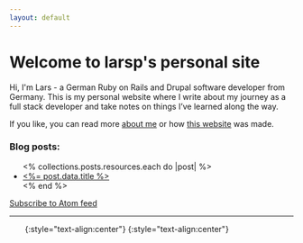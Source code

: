 ```yaml
---
layout: default
---
```


# Welcome to larsp's personal site

Hi, I'm Lars - a German Ruby on Rails and Drupal software developer from Germany. This is my personal website where I write about my journey as a full stack developer and take notes on things I’ve learned along the way.

If you like, you can read more [about me](/about) or how [this website](/webtech/bridgetown/) was made.

### Blog posts:

<ul>
  <% collections.posts.resources.each do |post| %>
    <li>
      <a href="<%= post.relative_url %>"><%= post.data.title %></a>
    </li>
  <% end %>
</ul>

<a href="https://larsp.dev/feed.xml">Subscribe to Atom feed</a>

----

<a rel="me" href="https://ruby.social/@lape"><i data-feather="message-circle"></i></a>&nbsp;&nbsp;<a href="https://twitter.com/lape"><i data-feather="twitter"></i></a>&nbsp;&nbsp;<a href="mailto:hello@larsp.dev"><i data-feather="mail"></i></a>&nbsp;&nbsp;<a href="https://github.com/lape"><i data-feather="github"></i></a>
{:style="text-align:center"}
{:style="text-align:center"}
